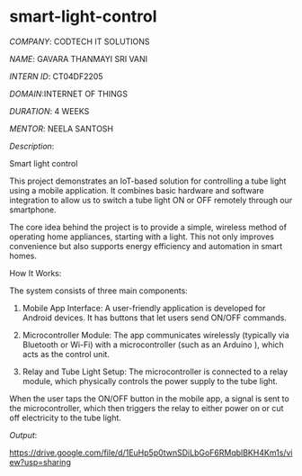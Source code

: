 # smart-light-control
*COMPANY*: CODTECH IT SOLUTIONS

*NAME*: GAVARA THANMAYI SRI VANI 

*INTERN ID*: CT04DF2205

*DOMAIN*:INTERNET OF THINGS

*DURATION*: 4 WEEKS

*MENTOR*: NEELA SANTOSH

*Description*:

Smart light control

This project demonstrates an IoT-based solution for controlling a tube light using a mobile application. It combines basic hardware and software integration to allow us to switch a tube light ON or OFF remotely through our smartphone.

The core idea behind the project is to provide a simple, wireless method of operating home appliances, starting with a  light. This not only improves convenience but also supports energy efficiency and automation in smart homes.

 How It Works:

The system consists of three main components:

1. Mobile App Interface: A user-friendly application is developed for Android devices. It has buttons that let users send ON/OFF commands.


2. Microcontroller Module: The app communicates wirelessly (typically via Bluetooth or Wi-Fi) with a microcontroller (such as an Arduino ), which acts as the control unit.


3. Relay and Tube Light Setup: The microcontroller is connected to a relay module, which physically controls the power supply to the tube light.



When the user taps the ON/OFF button in the mobile app, a signal is sent to the microcontroller, which then triggers the relay to either power on or cut off electricity to the tube light.

*Output*:

https://drive.google.com/file/d/1EuHp5p0twnSDiLbGoF6RMqblBKH4Km1s/view?usp=sharing
